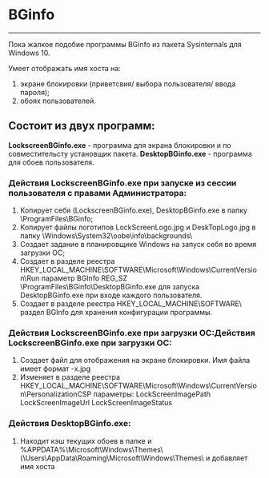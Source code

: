 # BGinfo
------------
Пока жалкое подобие программы BGinfo из пакета Sysinternals для Windows 10.

Умеет отображать имя хоста на:

1. экране блокировки (приветсвия/ выбора пользователя/ ввода пароля);
2. обоях пользователей.

## Состоит из двух программ:
**LockscreenBGinfo.exe** - программа для экрана блокировки и по совместительсту установщик пакета.
**DesktopBGinfo.exe** - программа  для обоев пользователя.

### Действия LockscreenBGinfo.exe при запуске из сессии пользователя с правами Администратора:
1. Копирует себя (LockscreenBGinfo.exe), DesktopBGinfo.exe в папку \ProgramFiles\BGinfo;
2. Копирует файлы логотипов LockScreenLogo.jpg и DeskTopLogo.jpg в папку \Windows\System32\oobe\info\backgrounds\
3. Создает задание в планировщике Windows на запуск себя во время загрузки ОС;
4. Создает в разделе реестра HKEY_LOCAL_MACHINE\SOFTWARE\Microsoft\Windows\CurrentVersion\Run параметр BGInfo REG_SZ \ProgramFiles\BGinfo\DesktopBGinfo.exe для запуска DesktopBGinfo.exe при входе каждого пользователя.
5. Создает в разделе реестра HKEY_LOCAL_MACHINE\SOFTWARE\ раздел BGInfo для хранения конфигурации программы.

### Действия LockscreenBGinfo.exe при загрузки ОС:Действия LockscreenBGinfo.exe при загрузки ОС:
1. Создает файл для отображения на экране блокировки. Имя файла имеет формат -x.jpg
2. Изменяет в разделе реестра HKEY_LOCAL_MACHINE\SOFTWARE\Microsoft\Windows\CurrentVersion\PersonalizationCSP параметры:     LockScreenImagePath
LockScreenImageUrl LockScreenImageStatus

### Действия DesktopBGinfo.exe:
1. Находит кэш текущих обоев в папке и %APPDATA%\Microsoft\Windows\Themes\ (\Users<User name>\AppData\Roaming\Microsoft\Windows\Themes\ и добавляет имя хоста
